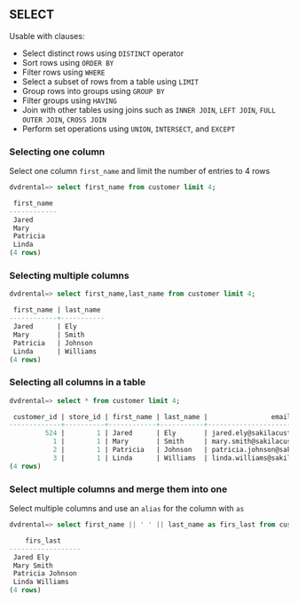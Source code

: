
## SELECT 

Usable with clauses:

- Select distinct rows using `DISTINCT` operator
- Sort rows using `ORDER BY`
- Filter rows using `WHERE`
- Select a subset of rows from a table using `LIMIT` 
- Group rows into groups using `GROUP BY`
- Filter groups using `HAVING`
- Join with other tables using joins such as `INNER JOIN`, `LEFT JOIN`, `FULL OUTER JOIN`, `CROSS JOIN`
- Perform set operations using `UNION`, `INTERSECT`, and `EXCEPT`

### Selecting one column 

Select one column `first_name` and limit the number of entries to 4 rows

```sql
dvdrental=> select first_name from customer limit 4;

 first_name 
------------
 Jared
 Mary
 Patricia
 Linda
(4 rows)
```

### Selecting multiple columns

```sql
dvdrental=> select first_name,last_name from customer limit 4;

 first_name | last_name 
------------+-----------
 Jared      | Ely
 Mary       | Smith
 Patricia   | Johnson
 Linda      | Williams
(4 rows)
```

### Selecting all columns in a table

```sql
dvdrental=> select * from customer limit 4;

 customer_id | store_id | first_name | last_name |                email                | address_id | activebool | create_date |       last_update       | active 
-------------+----------+------------+-----------+-------------------------------------+------------+------------+-------------+-------------------------+--------
         524 |        1 | Jared      | Ely       | jared.ely@sakilacustomer.org        |        530 | t          | 2006-02-14  | 2013-05-26 14:49:45.738 |      1
           1 |        1 | Mary       | Smith     | mary.smith@sakilacustomer.org       |          5 | t          | 2006-02-14  | 2013-05-26 14:49:45.738 |      1
           2 |        1 | Patricia   | Johnson   | patricia.johnson@sakilacustomer.org |          6 | t          | 2006-02-14  | 2013-05-26 14:49:45.738 |      1
           3 |        1 | Linda      | Williams  | linda.williams@sakilacustomer.org   |          7 | t          | 2006-02-14  | 2013-05-26 14:49:45.738 |      1
(4 rows)
```

### Select multiple columns and merge them into one

Select multiple columns and use an `alias` for the column with `as`

```sql
dvdrental=> select first_name || ' ' || last_name as firs_last from customer limit 4;

    firs_last     
------------------
 Jared Ely
 Mary Smith
 Patricia Johnson
 Linda Williams
(4 rows)
```
